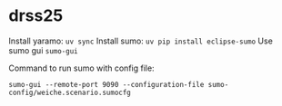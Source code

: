 # drss25

Install yaramo: `uv sync`
Install sumo: `uv pip install eclipse-sumo`
Use sumo gui `sumo-gui`

Command to run sumo with config file:
```
sumo-gui --remote-port 9090 --configuration-file sumo-config/weiche.scenario.sumocfg
```
